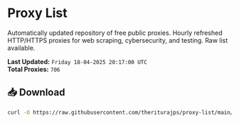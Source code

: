 # Proxy List

Automatically updated repository of free public proxies. Hourly refreshed HTTP/HTTPS proxies for web scraping, cybersecurity, and testing. Raw list available.

**Last Updated:** `Friday 18-04-2025 20:17:00 UTC`  
**Total Proxies:** `706`

## 📥 Download
```bash
curl -O https://raw.githubusercontent.com/theriturajps/proxy-list/main/proxies.txt
